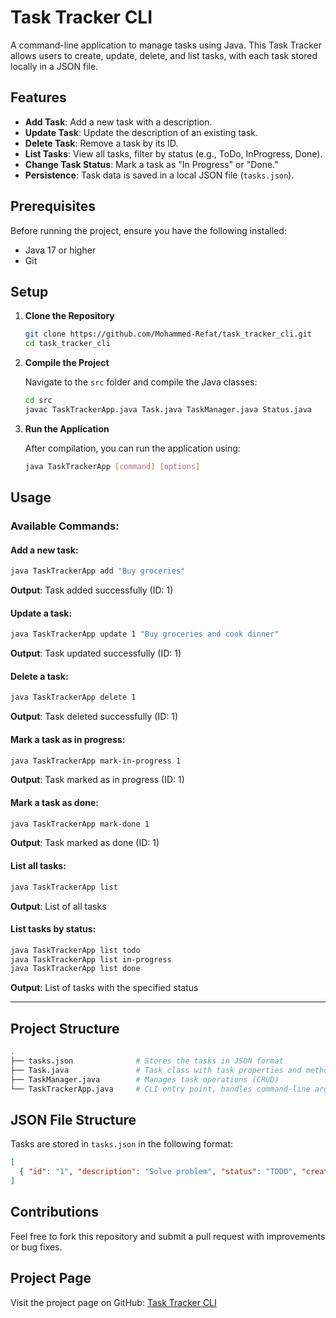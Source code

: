 # Task Tracker CLI

A command-line application to manage tasks using Java. This Task Tracker allows users to create, update, delete, and list tasks, with each task stored locally in a JSON file.

## Features

- **Add Task**: Add a new task with a description.
- **Update Task**: Update the description of an existing task.
- **Delete Task**: Remove a task by its ID.
- **List Tasks**: View all tasks, filter by status (e.g., ToDo, InProgress, Done).
- **Change Task Status**: Mark a task as "In Progress" or "Done."
- **Persistence**: Task data is saved in a local JSON file (`tasks.json`).

## Prerequisites

Before running the project, ensure you have the following installed:

- Java 17 or higher
- Git

## Setup

1. **Clone the Repository**

   ```bash
   git clone https://github.com/Mohammed-Refat/task_tracker_cli.git
   cd task_tracker_cli
   ```

2. **Compile the Project**

   Navigate to the `src` folder and compile the Java classes:

   ```bash
   cd src
   javac TaskTrackerApp.java Task.java TaskManager.java Status.java
   ```

3. **Run the Application**

   After compilation, you can run the application using:

   ```bash
   java TaskTrackerApp [command] [options]
   ```


## Usage

### Available Commands:

#### Add a new task:
```bash
java TaskTrackerApp add "Buy groceries"
```
**Output**: Task added successfully (ID: 1)

#### Update a task:
```bash
java TaskTrackerApp update 1 "Buy groceries and cook dinner"
```
**Output**: Task updated successfully (ID: 1)

#### Delete a task:
```bash
java TaskTrackerApp delete 1
```
**Output**: Task deleted successfully (ID: 1)

#### Mark a task as in progress:
```bash
java TaskTrackerApp mark-in-progress 1
```
**Output**: Task marked as in progress (ID: 1)

#### Mark a task as done:
```bash
java TaskTrackerApp mark-done 1
```
**Output**: Task marked as done (ID: 1)

#### List all tasks:
```bash
java TaskTrackerApp list
```
**Output**: List of all tasks

#### List tasks by status:
```bash
java TaskTrackerApp list todo
java TaskTrackerApp list in-progress
java TaskTrackerApp list done
```
**Output**: List of tasks with the specified status

---


## Project Structure

```bash
.
├── tasks.json              # Stores the tasks in JSON format
├── Task.java               # Task class with task properties and methods
├── TaskManager.java        # Manages task operations (CRUD)
└── TaskTrackerApp.java     # CLI entry point, handles command-line arguments
```

## JSON File Structure

Tasks are stored in `tasks.json` in the following format:

```json
[
  { "id": "1", "description": "Solve problem", "status": "TODO", "createdAt": "2024-09-12T10:15:30", "updatedAt": "2024-09-12T10:15:30"}
]
```

## Contributions

Feel free to fork this repository and submit a pull request with improvements or bug fixes.

## Project Page
Visit the project page on GitHub: [Task Tracker CLI](https://github.com/Mohammed-Refat/task_tracker_cli)

